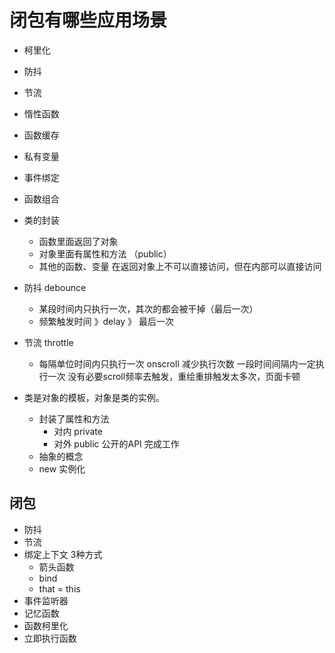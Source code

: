 # 闭包有哪些应用场景
  - 柯里化
  - 防抖
  - 节流
  - 惰性函数
  - 函数缓存
  - 私有变量
  - 事件绑定
  - 函数组合
 
 - 类的封装
   - 函数里面返回了对象
   - 对象里面有属性和方法 （public）
   - 其他的函数、变量 在返回对象上不可以直接访问，但在内部可以直接访问
   
- 防抖 debounce
  - 某段时间内只执行一次，其次的都会被干掉（最后一次）
  - 频繁触发时间 》delay 》 最后一次
- 节流 throttle
  - 每隔单位时间内只执行一次
  onscroll 减少执行次数  一段时间间隔内一定执行一次
  没有必要scroll频率去触发，重绘重排触发太多次，页面卡顿

- 类是对象的模板，对象是类的实例。
  - 封装了属性和方法
    - 对内 private
    - 对外 public  公开的API 完成工作
  - 抽象的概念
  - new 实例化 

## 闭包
 - 防抖
 - 节流
 - 绑定上下文
   3种方式
   - 箭头函数
   - bind 
   - that = this
 - 事件监听器
 - 记忆函数
 - 函数柯里化
 - 立即执行函数